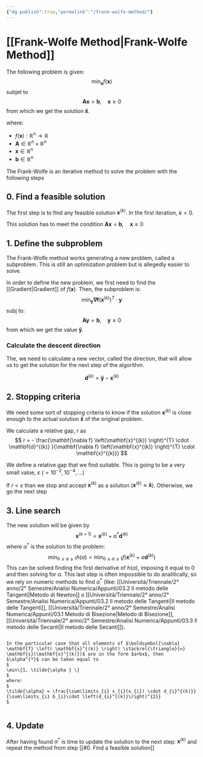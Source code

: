 ```yaml
---
{"dg-publish":true,"permalink":"/frank-wolfe-method/"}
---
```


# [[Frank-Wolfe Method\|Frank-Wolfe Method]]

The following problem is given:
$$
\min_{\mathbf{x}} f(\mathbf{x})
$$
subjet to
$$
\mathbf{A} \mathbf{x} = \mathbf{b}, \quad \mathbf{x} \ge 0
$$
from which we get the solution $\mathbf{\hat{x}}$.

where:
- $f(\mathbf{x}): \mathbb{R}^{n}\to \mathbb{R}$
- $\mathbf{A}\in \mathbb{R}^{n}\times \mathbb{R}^{n}$
- $\mathbf{x}\in \mathbb{R}^{n}$
- $\mathbf{b}\in \mathbb{R}^{n}$

The Frank-Wolfe is an iterative method to solve the problem with the following steps

## 0. Find a feasible solution

The first step is to find any feasible solution $\mathbf{x}^{(k)}$. In the first iteration, $k=0$.

This solution has to meet the condition $\mathbf{A} \mathbf{x} = \mathbf{b}, \quad \mathbf{x} \ge 0$

## 1. Define the subproblem

The Frank-Wolfe method works generating a new problem, called a subproblem. This is still an optimization problem but is allegedly easier to solve.

In order to define the new problem, we first need to find the [[Gradient\|Gradient]] of $f(\mathbf{x})$. Then, the subproblem is:
$$
\min_{\mathbf{y}} \boldsymbol{\nabla f}\left(\mathbf{x}^{(k)} \right)^T \cdot \mathbf{y}
$$
subj to:
$$
\mathbf{A} \mathbf{y} = \mathbf{b}, \quad \mathbf{y} \ge 0
$$
from which we get the value $\mathbf{\hat{y}}$.

### Calculate the descent direction

The, we need to calculate a new vector, called the direction, that will allow us to get the solution for the next step of the algorithm.

$$
\mathbf{d}^{(k)} = \mathbf{\hat{y}} - \mathbf{x}^{(k)}
$$
## 2. Stopping criteria

We need some sort of stopping criteria to know if the solution $\mathbf{x}^{(k)}$ is close enough to the actual solution $\mathbf{\hat{x}}$ of the original problem.

We calculate a relative gap, $r$ as
$$
r = - \frac{\mathbf{\nabla f} \left(\mathbf{x}^{(k)} \right)^{T} \cdot \mathbf{d}^{(k)} }{\mathbf{\nabla f} \left(\mathbf{x}^{(k)} \right)^{T} \cdot \mathbf{x}^{(k)}}
$$

We define a relative gap that we find suitable. This is going to be a very small value, $\varepsilon$ ($= 10^{-2}, 10^{-4},...$)

If $r < \varepsilon$ than we stop and accept $\mathbf{x}^{(k)}$ as a solution ($\mathbf{x}^{(k)} \approx \mathbf{\hat{x}}$). Otherwise, we go the next step

## 3. Line search

The new solution will be given by
$$
\mathbf{x}^{(k+1)} = \mathbf{x}^{(k)} + \alpha^* \mathbf{d}^{(k)}
$$
where $\alpha^{*}$ is the solution to the problem:
$$
\min_{0\le\alpha\le 1} h(\alpha ) = \min_{0\le\alpha\le 1} f\left( \mathbf{x}^{(k)} + \alpha \mathbf{d}^{(k)} \right)
$$
This can be solved finding the first derivative of $h(\alpha)$, imposing it equal to 0 and then solving for $\alpha$. This last step is often impossible to do analitically, so we rely on numeric methods to find $\alpha^{*}$ (like: [[Università/Triennale/2° anno/2° Semestre/Analisi Numerica/Appunti/03.2 Il metodo delle Tangenti\|Metodo di Newton]] o [[Università/Triennale/2° anno/2° Semestre/Analisi Numerica/Appunti/03.2 Il metodo delle Tangenti\|Il metodo delle Tangenti]], [[Università/Triennale/2° anno/2° Semestre/Analisi Numerica/Appunti/03.1 Metodo di Bisezione\|Metodo di Bisezione]], [[Università/Triennale/2° anno/2° Semestre/Analisi Numerica/Appunti/03.3 Il metodo delle Secanti\|Il metodo delle Secanti]]).

```ad-note

In the particular case that all elements of $\boldsymbol{\nabla} \mathbf{f} \left( \mathbf{x}^{(k)} \right) \stackrel{\triangle}{=} \mathbf{s}(\mathbf{x}^{(k)})$ are in the form $a+bx$, then $\alpha^{*}$ can be taken equal to
$
\min\{1, \tilde{\alpha } \}
$
where:
$
\tilde{\alpha} = \frac{\sum\limits_{i} s_{i}(x_{i}) \cdot d_{i}^{(k)}}{\sum\limits_{i} b_{i}\cdot \left(d_{i}^{(k)}\right)^{2}}
$


```


## 4. Update

After having found $\alpha^{*}$ is time to update the solution to the next step: $\mathbf{x}^{(k)}$ and repeat the method from step [[#0. Find a feasible solution]]
